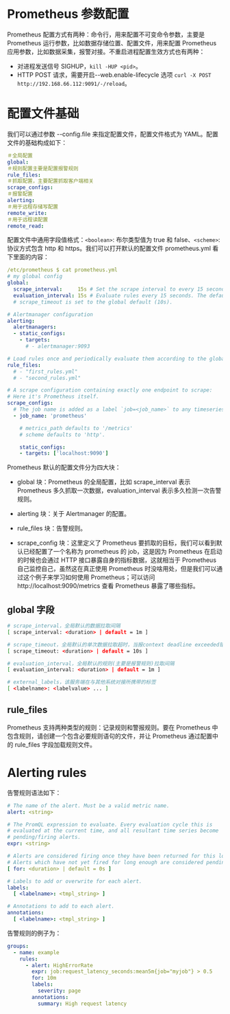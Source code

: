 # Prometheus 参数配置

Prometheus 配置方式有两种：命令行，用来配置不可变命令参数，主要是 Prometheus 运行参数，比如数据存储位置、配置文件，用来配置 Prometheus 应用参数，比如数据采集，报警对接。不重启进程配置生效方式也有两种：

- 对进程发送信号 SIGHUP，`kill -HUP <pid>`。
- HTTP POST 请求，需要开启--web.enable-lifecycle 选项 `curl -X POST http://192.168.66.112:9091/-/reload`。

# 配置文件基础

我们可以通过参数 --config.file 来指定配置文件，配置文件格式为 YAML。配置文件的基础构成如下：

```yml
＃全局配置
global:
＃规则配置主要是配置报警规则
rule_files:
＃抓取配置，主要配置抓取客户端相关
scrape_configs:
＃报警配置
alerting:
＃用于远程存储写配置
remote_write:
＃用于远程读配置
remote_read:
```

配置文件中通用字段值格式：`<boolean>`: 布尔类型值为 true 和 false、`<scheme>`: 协议方式包含 http 和 https。我们可以打开默认的配置文件 prometheus.yml 看下里面的内容：

```yaml
/etc/prometheus $ cat prometheus.yml
# my global config
global:
  scrape_interval:     15s # Set the scrape interval to every 15 seconds. Default is every 1 minute.
  evaluation_interval: 15s # Evaluate rules every 15 seconds. The default is every 1 minute.
  # scrape_timeout is set to the global default (10s).

# Alertmanager configuration
alerting:
  alertmanagers:
  - static_configs:
    - targets:
      # - alertmanager:9093

# Load rules once and periodically evaluate them according to the global 'evaluation_interval'.
rule_files:
  # - "first_rules.yml"
  # - "second_rules.yml"

# A scrape configuration containing exactly one endpoint to scrape:
# Here it's Prometheus itself.
scrape_configs:
  # The job name is added as a label `job=<job_name>` to any timeseries scraped from this config.
  - job_name: 'prometheus'

    # metrics_path defaults to '/metrics'
    # scheme defaults to 'http'.

    static_configs:
    - targets: ['localhost:9090']
```

Prometheus 默认的配置文件分为四大块：

- global 块：Prometheus 的全局配置，比如 scrape_interval 表示 Prometheus 多久抓取一次数据，evaluation_interval 表示多久检测一次告警规则。

- alerting 块：关于 Alertmanager 的配置。

- rule_files 块：告警规则。

- scrape_config 块：这里定义了 Prometheus 要抓取的目标，我们可以看到默认已经配置了一个名称为 prometheus 的 job，这是因为 Prometheus 在启动的时候也会通过 HTTP 接口暴露自身的指标数据，这就相当于 Prometheus 自己监控自己，虽然这在真正使用 Prometheus 时没啥用处，但是我们可以通过这个例子来学习如何使用 Prometheus；可以访问 http://localhost:9090/metrics 查看 Prometheus 暴露了哪些指标。

## global 字段

```sh
# scrape_interval，全局默认的数据拉取间隔
[ scrape_interval: <duration> | default = 1m ]

# scrape_timeout，全局默认的单次数据拉取超时，当报context deadline exceeded错误时需要在特定的job下配置该字段
[ scrape_timeout: <duration> | default = 10s ]

# evaluation_interval，全局默认的规则(主要是报警规则)拉取间隔
[ evaluation_interval: <duration> | default = 1m ]

# external_labels，该服务端在与其他系统对接所携带的标签
[ <labelname>: <labelvalue> ... ]
```

## rule_files

Prometheus 支持两种类型的规则：记录规则和警报规则。要在 Prometheus 中包含规则，请创建一个包含必要规则语句的文件，并让 Prometheus 通过配置中的 rule_files 字段加载规则文件。

# Alerting rules

告警规则语法如下：

```yml
# The name of the alert. Must be a valid metric name.
alert: <string>

# The PromQL expression to evaluate. Every evaluation cycle this is
# evaluated at the current time, and all resultant time series become
# pending/firing alerts.
expr: <string>

# Alerts are considered firing once they have been returned for this long.
# Alerts which have not yet fired for long enough are considered pending.
[ for: <duration> | default = 0s ]

# Labels to add or overwrite for each alert.
labels:
  [ <labelname>: <tmpl_string> ]

# Annotations to add to each alert.
annotations:
  [ <labelname>: <tmpl_string> ]
```

告警规则的例子为：

```yml
groups:
  - name: example
    rules:
      - alert: HighErrorRate
        expr: job:request_latency_seconds:mean5m{job="myjob"} > 0.5
        for: 10m
        labels:
          severity: page
        annotations:
          summary: High request latency
```
